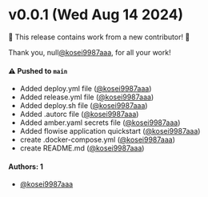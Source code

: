 # v0.0.1 (Wed Aug 14 2024)

:tada: This release contains work from a new contributor! :tada:

Thank you, null[@kosei9987aaa](https://github.com/kosei9987aaa), for all your work!

#### ⚠️ Pushed to `main`

- Added deploy.yml file ([@kosei9987aaa](https://github.com/kosei9987aaa))
- Added release.yml file ([@kosei9987aaa](https://github.com/kosei9987aaa))
- Added deploy.sh file ([@kosei9987aaa](https://github.com/kosei9987aaa))
- Added .autorc file ([@kosei9987aaa](https://github.com/kosei9987aaa))
- Added amber.yaml secrets file ([@kosei9987aaa](https://github.com/kosei9987aaa))
- Added flowise application quickstart ([@kosei9987aaa](https://github.com/kosei9987aaa))
- create .docker-compose.yml ([@kosei9987aaa](https://github.com/kosei9987aaa))
- create README.md ([@kosei9987aaa](https://github.com/kosei9987aaa))

#### Authors: 1

- [@kosei9987aaa](https://github.com/kosei9987aaa)
